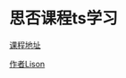 # 思否课程ts学习

[课程地址](https://ke.sifou.com/course/1650000018455856)

[作者Lison](https://segmentfault.com/u/lison16)